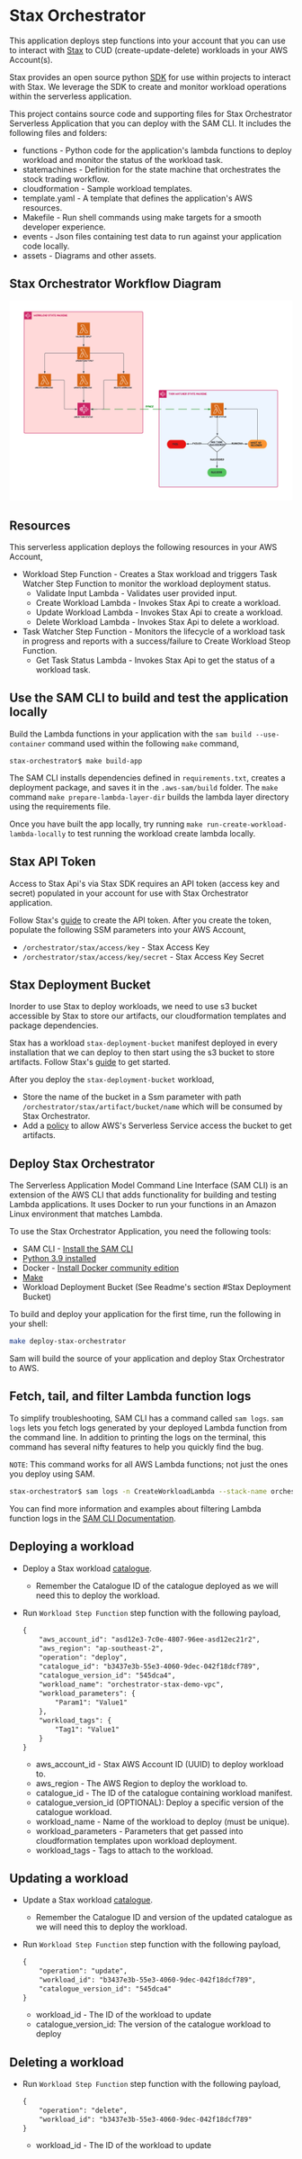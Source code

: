 # Stax Orchestrator

This application deploys step functions into your account that you can use to interact with [Stax](https://www.stax.io/) to CUD (create-update-delete) workloads in your AWS Account(s).

Stax provides an open source python [SDK](https://github.com/stax-labs/lib-stax-python-sdk) for use within projects to interact with Stax. We leverage the SDK to create and monitor workload operations within the serverless application.

This project contains source code and supporting files for Stax Orchestrator Serverless Application that you can deploy with the SAM CLI. It includes the following files and folders:

- functions - Python code for the application's lambda functions to deploy workload and monitor the status of the workload task.
- statemachines - Definition for the state machine that orchestrates the stock trading workflow.
- cloudformation - Sample workload templates.
- template.yaml - A template that defines the application's AWS resources.
- Makefile - Run shell commands using make targets for a smooth developer experience.
- events - Json files containing test data to run against your application code locally.
- assets - Diagrams and other assets.

## Stax Orchestrator Workflow Diagram

![Stax Orchestrator Workflow Diagram](assets/StaxOrchestrator.png)

## Resources

This serverless application deploys the following resources in your AWS Account,

* Workload Step Function - Creates a Stax workload and triggers Task Watcher Step Function to monitor the workload deployment status.
    * Validate Input Lambda - Validates user provided input.
    * Create Workload Lambda - Invokes Stax Api to create a workload.
    * Update Workload Lambda - Invokes Stax Api to create a workload.
    * Delete Workload Lambda - Invokes Stax Api to delete a workload.
* Task Watcher Step Function - Monitors the lifecycle of a workload task in progress and reports with a success/failure to Create Workload Steop Function.
    * Get Task Status Lambda - Invokes Stax Api to get the status of a workload task.

## Use the SAM CLI to build and test the application locally

Build the Lambda functions in your application with the `sam build --use-container` command used within the following `make` command,

```
stax-orchestrator$ make build-app
```

The SAM CLI installs dependencies defined in `requirements.txt`, creates a deployment package, and saves it in the `.aws-sam/build` folder. The `make` command `make prepare-lambda-layer-dir` builds the lambda layer directory using the requirements file.

Once you have built the app locally, try running `make run-create-workload-lambda-locally` to test running the workload create lambda locally.

## Stax API Token

Access to Stax Api's via Stax SDK requires an API token (access key and secret) populated in your account for use with Stax Orchestrator application.

Follow Stax's [guide](https://support.stax.io/hc/en-us/articles/4447111085583-Create-an-API-Token) to create the API token. After you create the token, populate the following SSM parameters into your AWS Account,

* `/orchestrator/stax/access/key` - Stax Access Key
* `/orchestrator/stax/access/key/secret` - Stax Access Key Secret


## Stax Deployment Bucket

Inorder to use Stax to deploy workloads, we need to use s3 bucket accessible by Stax to store our artifacts, our cloudformation templates and package dependencies.

Stax has a workload `stax-deployment-bucket` manifest deployed in every installation that we can deploy to then start using the s3 bucket to store artifacts. Follow Stax's [guide](https://support.stax.io/hc/en-us/articles/4450989147919-Add-a-Workload-to-the-Workload-Catalog#:~:text=If%20you%20need%20to%20upload%20artifacts%20that%20are%20referenced%20by%20your%20Manifest%2C%20such%20as%20CloudFormation%20templates%2C%20you%20must%3A) to get started.

After you deploy the `stax-deployment-bucket` workload,

* Store the name of the bucket in a Ssm parameter with path `/orchestrator/stax/artifact/bucket/name` which will be consumed by Stax Orchestrator.
* Add a [policy](https://docs.aws.amazon.com/serverless-application-model/latest/developerguide/serverless-sam-template-publishing-applications.html#:~:text=%7B%0A%20%20%20%20%22Version%22%3A%20%222012,aws%3ASourceAccount%22%3A%20%22123456789012%22%0A%20%20%20%20%20%20%20%20%20%20%20%20%20%20%20%20%7D%0A%20%20%20%20%20%20%20%20%20%20%20%20%7D%0A%20%20%20%20%20%20%20%20%7D%0A%20%20%20%20%5D%0A%7D) to allow AWS's Serverless Service access the bucket to get artifacts.

## Deploy Stax Orchestrator

The Serverless Application Model Command Line Interface (SAM CLI) is an extension of the AWS CLI that adds functionality for building and testing Lambda applications. It uses Docker to run your functions in an Amazon Linux environment that matches Lambda.

To use the Stax Orchestrator Application, you need the following tools:

* SAM CLI - [Install the SAM CLI](https://docs.aws.amazon.com/serverless-application-model/latest/developerguide/serverless-sam-cli-install.html)
* [Python 3.9 installed](https://www.python.org/downloads/)
* Docker - [Install Docker community edition](https://hub.docker.com/search/?type=edition&offering=community)
* [Make](https://www.gnu.org/software/make/manual/make.html)
* Workload Deployment Bucket (See Readme's section #Stax Deployment Bucket)

To build and deploy your application for the first time, run the following in your shell:

```bash
make deploy-stax-orchestrator
```

Sam will build the source of your application and deploy Stax Orchestrator to AWS.

## Fetch, tail, and filter Lambda function logs

To simplify troubleshooting, SAM CLI has a command called `sam logs`. `sam logs` lets you fetch logs generated by your deployed Lambda function from the command line. In addition to printing the logs on the terminal, this command has several nifty features to help you quickly find the bug.

`NOTE`: This command works for all AWS Lambda functions; not just the ones you deploy using SAM.

```bash
stax-orchestrator$ sam logs -n CreateWorkloadLambda --stack-name orchestrator-stax --tail
```

You can find more information and examples about filtering Lambda function logs in the [SAM CLI Documentation](https://docs.aws.amazon.com/serverless-application-model/latest/developerguide/serverless-sam-cli-logging.html).

## Deploying a workload

* Deploy a Stax workload [catalogue](https://support.stax.io/hc/en-us/articles/4450989147919-Add-a-Workload-to-the-Workload-Catalog).
    * Remember the Catalogue ID of the catalogue deployed as we will need this to deploy the workload.

* Run `Workload Step Function` step function with the following payload,
    ```
    {
        "aws_account_id": "asd12e3-7c0e-4807-96ee-asd12ec21r2",
        "aws_region": "ap-southeast-2",
        "operation": "deploy",
        "catalogue_id": "b3437e3b-55e3-4060-9dec-042f18dcf789",
        "catalogue_version_id": "545dca4",
        "workload_name": "orchestrator-stax-demo-vpc",
        "workload_parameters": {
            "Param1": "Value1"
        },
        "workload_tags": {
            "Tag1": "Value1"
        }
    }
    ```
    * aws_account_id - Stax AWS Account ID (UUID) to deploy workload to.
    * aws_region - The AWS Region to deploy the workload to.
    * catalogue_id - The ID of the catalogue containing workload manifest.
    * catalogue_version_id (OPTIONAL): Deploy a specific version of the catalogue workload.
    * workload_name - Name of the workload to deploy (must be unique).
    * workload_parameters - Parameters that get passed into cloudformation templates upon workload deployment.
    * workload_tags - Tags to attach to the workload.

## Updating a workload

* Update a Stax workload [catalogue](https://support.stax.io/hc/en-us/articles/4451005420943-Update-a-Workload).
    * Remember the Catalogue ID and version of the updated catalogue as we will need this to deploy the workload.

* Run `Workload Step Function` step function with the following payload,
    ```
    {
        "operation": "update",
        "workload_id": "b3437e3b-55e3-4060-9dec-042f18dcf789",
        "catalogue_version_id": "545dca4"
    }
    ```
    * workload_id - The ID of the workload to update
    * catalogue_version_id: The version of the catalogue workload to deploy

## Deleting a workload

* Run `Workload Step Function` step function with the following payload,
    ```
    {
        "operation": "delete",
        "workload_id": "b3437e3b-55e3-4060-9dec-042f18dcf789"
    }
    ```
    * workload_id - The ID of the workload to update
